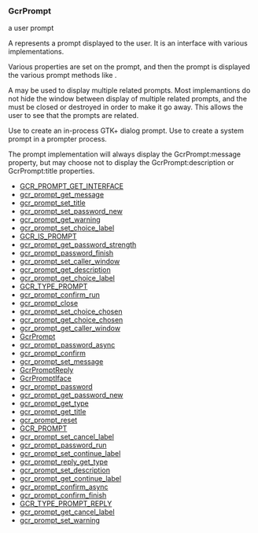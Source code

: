 ### GcrPrompt

a user prompt

 A [](GcrPrompt) represents a prompt displayed to the user. It is an interface
 with various implementations.

 Various properties are set on the prompt, and then the prompt is displayed
 the various prompt methods like [](gcr_prompt_password_run).

 A [](GcrPrompt) may be used to display multiple related prompts. Most
 implemantions do not hide the window between display of multiple related
 prompts, and the [](GcrPrompt) must be closed or destroyed in order to make
 it go away. This allows the user to see that the prompts are related.

 Use [](GcrPromptDialog) to create an in-process GTK+ dialog prompt. Use
 [](GcrSystemPrompt) to create a system prompt in a prompter process.

 The prompt implementation will always display the GcrPrompt:message property,
 but may choose not to display the GcrPrompt:description or GcrPrompt:title
 properties.

* [GCR_PROMPT_GET_INTERFACE]()
* [gcr_prompt_get_message]()
* [gcr_prompt_set_title]()
* [gcr_prompt_set_password_new]()
* [gcr_prompt_get_warning]()
* [gcr_prompt_set_choice_label]()
* [GCR_IS_PROMPT]()
* [gcr_prompt_get_password_strength]()
* [gcr_prompt_password_finish]()
* [gcr_prompt_set_caller_window]()
* [gcr_prompt_get_description]()
* [gcr_prompt_get_choice_label]()
* [GCR_TYPE_PROMPT]()
* [gcr_prompt_confirm_run]()
* [gcr_prompt_close]()
* [gcr_prompt_set_choice_chosen]()
* [gcr_prompt_get_choice_chosen]()
* [gcr_prompt_get_caller_window]()
* [GcrPrompt]()
* [gcr_prompt_password_async]()
* [gcr_prompt_confirm]()
* [gcr_prompt_set_message]()
* [GcrPromptReply]()
* [GcrPromptIface]()
* [gcr_prompt_password]()
* [gcr_prompt_get_password_new]()
* [gcr_prompt_get_type]()
* [gcr_prompt_get_title]()
* [gcr_prompt_reset]()
* [GCR_PROMPT]()
* [gcr_prompt_set_cancel_label]()
* [gcr_prompt_password_run]()
* [gcr_prompt_set_continue_label]()
* [gcr_prompt_reply_get_type]()
* [gcr_prompt_set_description]()
* [gcr_prompt_get_continue_label]()
* [gcr_prompt_confirm_async]()
* [gcr_prompt_confirm_finish]()
* [GCR_TYPE_PROMPT_REPLY]()
* [gcr_prompt_get_cancel_label]()
* [gcr_prompt_set_warning]()
